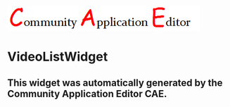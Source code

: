 ![CAE](https://github.com/CAE-Community-Application-Editor/CAE-Deployment-Temp/blob/gh-pages/frontendComponent-VideoListWidget/img/logo.png)  

VideoListWidget
===================


This widget was automatically generated by the Community Application Editor CAE.  
---------------
